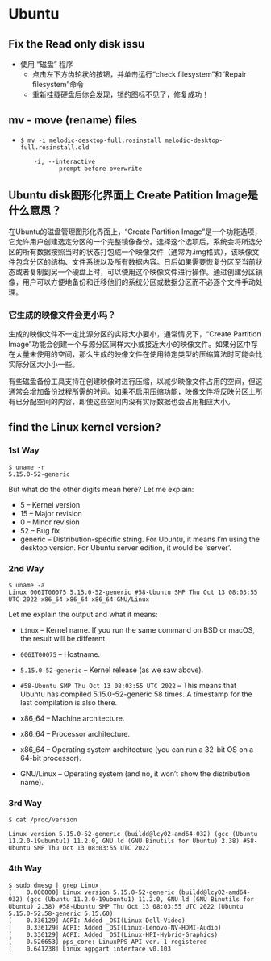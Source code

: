 # Ubuntu

## Fix the Read only disk issu
- 使用 “磁盘” 程序
  - 点击左下方齿轮状的按钮，并单击运行“check filesystem”和“Repair filesystem”命令
  - 重新挂载硬盘后你会发现，锁的图标不见了，修复成功！


## mv - move (rename) files

- `$ mv -i melodic-desktop-full.rosinstall melodic-desktop-full.rosinstall.old`
```
       -i, --interactive
              prompt before overwrite
```

## Ubuntu disk图形化界面上 Create Patition Image是什么意思？
在Ubuntu的磁盘管理图形化界面上，“Create Partition Image”是一个功能选项，它允许用户创建选定分区的一个完整镜像备份。选择这个选项后，系统会将所选分区的所有数据按照当时的状态打包成一个映像文件（通常为.img格式），该映像文件包含分区的结构、文件系统以及所有数据内容。日后如果需要恢复分区至当前状态或者复制到另一个硬盘上时，可以使用这个映像文件进行操作。通过创建分区镜像，用户可以方便地备份和迁移他们的系统分区或数据分区而不必逐个文件手动处理。

### 它生成的映像文件会更小吗？
生成的映像文件不一定比源分区的实际大小要小，通常情况下，“Create Partition Image”功能会创建一个与源分区同样大小或接近大小的映像文件。如果分区中存在大量未使用的空间，那么生成的映像文件在使用特定类型的压缩算法时可能会比实际分区大小小一些。

有些磁盘备份工具支持在创建映像时进行压缩，以减少映像文件占用的空间，但这通常会增加备份过程所需的时间。如果不启用压缩功能，映像文件将反映分区上所有已分配空间的内容，即使这些空间内没有实际数据也会占用相应大小。


## find the Linux kernel version?

### 1st Way
```
$ uname -r
5.15.0-52-generic
```
But what do the other digits mean here? Let me explain:

- 5 – Kernel version
- 15 – Major revision
- 0 – Minor revision
- 52 – Bug fix
- generic – Distribution-specific string. For Ubuntu, it means I’m using the desktop version. For Ubuntu server edition, it would be ‘server’.

### 2nd Way
```
$ uname -a
Linux 006IT00075 5.15.0-52-generic #58-Ubuntu SMP Thu Oct 13 08:03:55 UTC 2022 x86_64 x86_64 x86_64 GNU/Linux
```
Let me explain the output and what it means:

- `Linux` – Kernel name. If you run the same command on BSD or macOS, the result will be different.

- `006IT00075` – Hostname.

- `5.15.0-52-generic` – Kernel release (as we saw above).

- `#58-Ubuntu SMP Thu Oct 13 08:03:55 UTC 2022` – This means that Ubuntu has compiled 5.15.0-52-generic 58 times. A timestamp for the last compilation is also there.

- x86_64 – Machine architecture.

- x86_64 – Processor architecture.

- x86_64 – Operating system architecture (you can run a 32-bit OS on a 64-bit processor).

- GNU/Linux – Operating system (and no, it won’t show the distribution name).

### 3rd Way
```
$ cat /proc/version

Linux version 5.15.0-52-generic (buildd@lcy02-amd64-032) (gcc (Ubuntu 11.2.0-19ubuntu1) 11.2.0, GNU ld (GNU Binutils for Ubuntu) 2.38) #58-Ubuntu SMP Thu Oct 13 08:03:55 UTC 2022
```

### 4th Way
```
$ sudo dmesg | grep Linux
[    0.000000] Linux version 5.15.0-52-generic (buildd@lcy02-amd64-032) (gcc (Ubuntu 11.2.0-19ubuntu1) 11.2.0, GNU ld (GNU Binutils for Ubuntu) 2.38) #58-Ubuntu SMP Thu Oct 13 08:03:55 UTC 2022 (Ubuntu 5.15.0-52.58-generic 5.15.60)
[    0.336129] ACPI: Added _OSI(Linux-Dell-Video)
[    0.336129] ACPI: Added _OSI(Linux-Lenovo-NV-HDMI-Audio)
[    0.336129] ACPI: Added _OSI(Linux-HPI-Hybrid-Graphics)
[    0.526653] pps_core: LinuxPPS API ver. 1 registered
[    0.641238] Linux agpgart interface v0.103
```